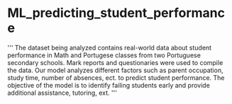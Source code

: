 # ML_predicting_student_performance
'''
The dataset being analyzed contains real-world data about student performance in Math and Portugese classes from two Portuguese secondary schools. 
Mark reports and questionaries were used to compile the data. Our model analyzes different factors such as 
parent occupation, study time, number of absences, ect. to predict student performance.
The objective of the model is to identify failing students early and provide additional assistance, tutoring, ext.
'''
